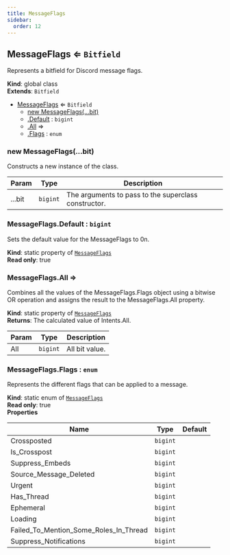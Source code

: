 ```yaml
---
title: MessageFlags
sidebar:
  order: 12
---
```




## MessageFlags ⇐ <code>Bitfield</code>
Represents a bitfield for Discord message flags.

**Kind**: global class  
**Extends**: <code>Bitfield</code>  

* [MessageFlags](#MessageFlags) ⇐ <code>Bitfield</code>
    * [new MessageFlags(...bit)](#new_MessageFlags_new)
    * [.Default](#MessageFlags.Default) : <code>bigint</code>
    * [.All](#MessageFlags.All) ⇒
    * [.Flags](#MessageFlags.Flags) : <code>enum</code>

<a name="new_MessageFlags_new"></a>

### new MessageFlags(...bit)
Constructs a new instance of the class.


| Param | Type | Description |
| --- | --- | --- |
| ...bit | <code>bigint</code> | The arguments to pass to the superclass constructor. |

<a name="MessageFlags.Default"></a>

### MessageFlags.Default : <code>bigint</code>
Sets the default value for the MessageFlags to 0n.

**Kind**: static property of [<code>MessageFlags</code>](#MessageFlags)  
**Read only**: true  
<a name="MessageFlags.All"></a>

### MessageFlags.All ⇒
Combines all the values of the MessageFlags.Flags object using a bitwise OR operationand assigns the result to the MessageFlags.All property.

**Kind**: static property of [<code>MessageFlags</code>](#MessageFlags)  
**Returns**: The calculated value of Intents.All.  

| Param | Type | Description |
| --- | --- | --- |
| All | <code>bigint</code> | All bit value. |

<a name="MessageFlags.Flags"></a>

### MessageFlags.Flags : <code>enum</code>
Represents the different flags that can be applied to a message.

**Kind**: static enum of [<code>MessageFlags</code>](#MessageFlags)  
**Read only**: true  
**Properties**

| Name | Type | Default |
| --- | --- | --- |
| Crossposted | <code>bigint</code> | <code></code> | 
| Is_Crosspost | <code>bigint</code> | <code></code> | 
| Suppress_Embeds | <code>bigint</code> | <code></code> | 
| Source_Message_Deleted | <code>bigint</code> | <code></code> | 
| Urgent | <code>bigint</code> | <code></code> | 
| Has_Thread | <code>bigint</code> | <code></code> | 
| Ephemeral | <code>bigint</code> | <code></code> | 
| Loading | <code>bigint</code> | <code></code> | 
| Failed_To_Mention_Some_Roles_In_Thread | <code>bigint</code> | <code></code> | 
| Suppress_Notifications | <code>bigint</code> | <code></code> | 

